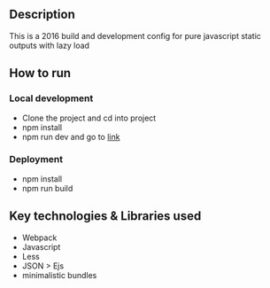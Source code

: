## Description

This is a 2016 build and development config for pure javascript static outputs with lazy load

## How to run

### Local development

- Clone the project and cd into project
- npm install
- npm run dev and go to [link](*http://localhost:8080*)

### Deployment

- npm install
- npm run build

## Key technologies & Libraries used

- Webpack
- Javascript
- Less
- JSON > Ejs
- minimalistic bundles
